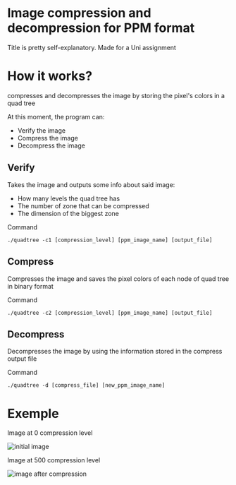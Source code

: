 # Image compression and decompression for PPM format
 Title is pretty self-explanatory. Made for a Uni assignment

# How it works?
 compresses and decompresses the image by storing the pixel's colors in a quad tree

 At this moment, the program can:
 - Verify the image
 - Compress the image
 - Decompress the image

## Verify
 Takes the image and outputs some info about said image:
  - How many levels the quad tree has
  - The number of zone that can be compressed
  - The dimension of the biggest zone

 Command
 
 `./quadtree -c1 [compression_level] [ppm_image_name] [output_file]`

## Compress
 Compresses the image and saves the pixel colors of each node of quad tree in binary format

 Command

 `./quadtree -c2 [compression_level] [ppm_image_name] [output_file]`

## Decompress
 Decompresses the image by using the information stored in the compress output file

 Command

 `./quadtree -d [compress_file] [new_ppm_image_name]`

# Exemple

Image at 0 compression level

![initial image](https://i.imgur.com/pUtS0sf.png)

Image at 500 compression level

![image after compression](https://i.imgur.com/YAm1cw9.png)
